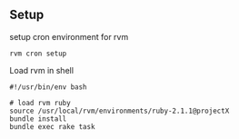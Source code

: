 Setup
---
setup cron environment for rvm
```shell
rvm cron setup
```

Load rvm in shell 
```shell
#!/usr/bin/env bash

# load rvm ruby
source /usr/local/rvm/environments/ruby-2.1.1@projectX
bundle install
bundle exec rake task
```
